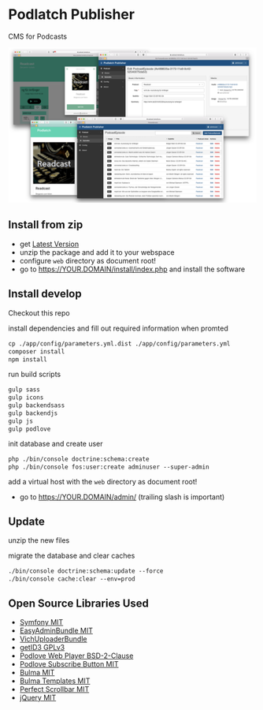 # Podlatch Publisher

CMS for Podcasts

![Podlatch Screenshots](https://raw.githubusercontent.com/Podlatch/Podlatch-Publisher/master/docs/podlatch.png)

##

## Install from zip

* get [Latest Version](https://github.com/Podlatch/Podlatch-Publisher/releases/download/0.8.0/podlatch.zip)
* unzip the package and add it to your webspace
* configure `web` directory as document root!
 * go to https://YOUR.DOMAIN/install/index.php and install the software

## Install develop

Checkout this repo

install dependencies and fill out required information when promted
```
cp ./app/config/parameters.yml.dist ./app/config/parameters.yml
composer install
npm install
```

run build scripts
```
gulp sass
gulp icons
gulp backendsass
gulp backendjs
gulp js
gulp podlove
```
init database and create user
```
php ./bin/console doctrine:schema:create
php ./bin/console fos:user:create adminuser --super-admin
```
add a virtual host with the `web` directory as document root!


 * go to https://YOUR.DOMAIN/admin/ (trailing slash is important)


## Update

unzip the new files

migrate the database and clear caches
```
./bin/console doctrine:schema:update --force
./bin/console cache:clear --env=prod
```

## Open Source Libraries Used

* [Symfony MIT](https://github.com/symfony/symfony)
* [EasyAdminBundle MIT](https://github.com/EasyCorp/EasyAdminBundle) 
* [VichUploaderBundle](https://github.com/dustin10/VichUploaderBundle)
* [getID3 GPLv3](https://github.com/JamesHeinrich/getID3)
* [Podlove Web Player BSD-2-Clause](https://github.com/podlove/podlove-web-player)
* [Podlove Subscribe Button MIT](https://github.com/podlove/podlove-subscribe-button)
* [Bulma MIT](https://github.com/jgthms/bulma)
* [Bulma Templates MIT](https://github.com/dansup/bulma-templates)
* [Perfect Scrollbar MIT](https://github.com/utatti/perfect-scrollbar)
* [jQuery MIT](https://github.com/jquery/jquery)
